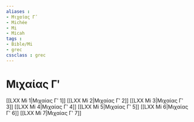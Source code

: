 ```yaml
---
aliases : 
- Μιχαίας Γʹ
- Michée
- Mi
- Micah
tags : 
- Bible/Mi
- grec
cssclass : grec
---
```


# Μιχαίας Γʹ

[[LXX Mi 1|Μιχαίας Γʹ 1]]
[[LXX Mi 2|Μιχαίας Γʹ 2]]
[[LXX Mi 3|Μιχαίας Γʹ 3]]
[[LXX Mi 4|Μιχαίας Γʹ 4]]
[[LXX Mi 5|Μιχαίας Γʹ 5]]
[[LXX Mi 6|Μιχαίας Γʹ 6]]
[[LXX Mi 7|Μιχαίας Γʹ 7]]
